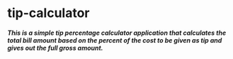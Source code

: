 # tip-calculator

**_This is a simple tip percentage calculator application that calculates the total bill amount based on the percent of the cost to be given as tip and gives out the full gross amount._**
